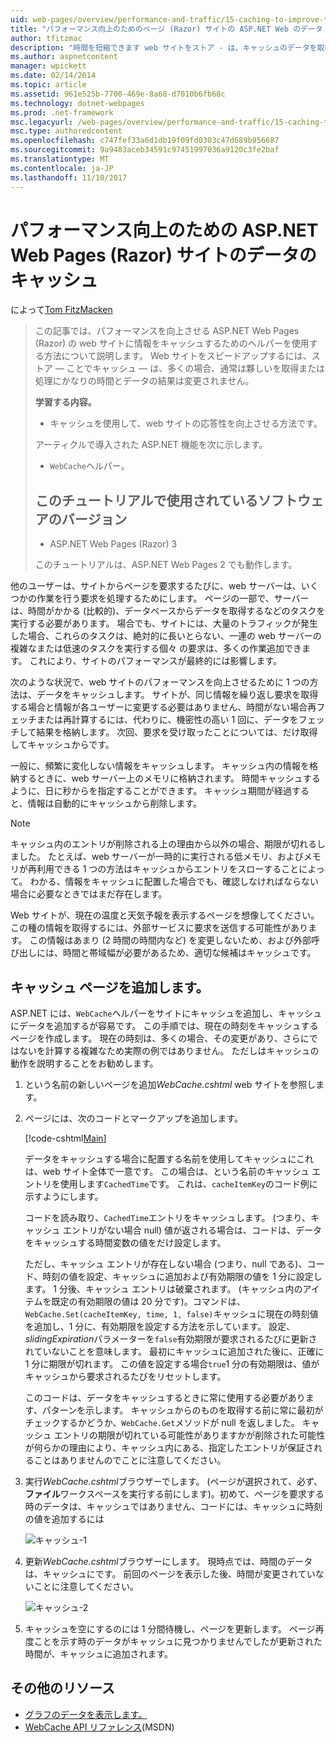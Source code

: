 ```yaml
---
uid: web-pages/overview/performance-and-traffic/15-caching-to-improve-the-performance-of-your-website
title: "パフォーマンス向上のためのページ (Razor) サイトの ASP.NET Web のデータ キャッシュ |Microsoft ドキュメント"
author: tfitzmac
description: "時間を短縮できます web サイトをストア - は、キャッシュのデータを取得または処理にかなりの時間を通常の結果をしています."
ms.author: aspnetcontent
manager: wpickett
ms.date: 02/14/2014
ms.topic: article
ms.assetid: 961e525b-7700-469e-8a68-d7010b6fb68c
ms.technology: dotnet-webpages
ms.prod: .net-framework
msc.legacyurl: /web-pages/overview/performance-and-traffic/15-caching-to-improve-the-performance-of-your-website
msc.type: authoredcontent
ms.openlocfilehash: c747fef33a6d1db19f09fd0303c47d689b956687
ms.sourcegitcommit: 9a9483aceb34591c97451997036a9120c3fe2baf
ms.translationtype: MT
ms.contentlocale: ja-JP
ms.lasthandoff: 11/10/2017
---
```

<a name="caching-data-in-an-aspnet-web-pages-razor-site-for-better-performance"></a>パフォーマンス向上のための ASP.NET Web Pages (Razor) サイトのデータのキャッシュ
====================
によって[Tom FitzMacken](https://github.com/tfitzmac)

> この記事では、パフォーマンスを向上させる ASP.NET Web Pages (Razor) の web サイトに情報をキャッシュするためのヘルパーを使用する方法について説明します。 Web サイトをスピードアップするには、ストア &#8212; ことでキャッシュ &#8212; は、多くの場合、通常は夥しいを取得または処理にかなりの時間とデータの結果は変更されません。
> 
> **学習する内容。** 
> 
> - キャッシュを使用して、web サイトの応答性を向上させる方法です。
> 
> アーティクルで導入された ASP.NET 機能を次に示します。
> 
> - `WebCache`ヘルパー。
>   
> 
> ## <a name="software-versions-used-in-the-tutorial"></a>このチュートリアルで使用されているソフトウェアのバージョン
> 
> 
> - ASP.NET Web Pages (Razor) 3
>   
> 
> このチュートリアルは、ASP.NET Web Pages 2 でも動作します。


他のユーザーは、サイトからページを要求するたびに、web サーバーは、いくつかの作業を行う要求を処理するためにします。 ページの一部で、サーバーは、時間がかかる (比較的)、データベースからデータを取得するなどのタスクを実行する必要があります。 場合でも、サイトには、大量のトラフィックが発生した場合、これらのタスクは、絶対的に長いとらない、一連の web サーバーの複雑なまたは低速のタスクを実行する個々 の要求は、多くの作業追加できます。 これにより、サイトのパフォーマンスが最終的には影響します。

次のような状況で、web サイトのパフォーマンスを向上させるために 1 つの方法は、データをキャッシュします。 サイトが、同じ情報を繰り返し要求を取得する場合と情報が各ユーザーに変更する必要はありません、時間がない場合再フェッチまたは再計算するには、代わりに、機密性の高い 1 回に、データをフェッチして結果を格納します。 次回、要求を受け取ったことについては、だけ取得してキャッシュからです。

一般に、頻繁に変化しない情報をキャッシュします。 キャッシュ内の情報を格納するときに、web サーバー上のメモリに格納されます。 時間キャッシュするように、日に秒からを指定することができます。 キャッシュ期間が経過すると、情報は自動的にキャッシュから削除します。

> [!NOTE]
> キャッシュ内のエントリが削除される上の理由から以外の場合、期限が切れるしました。 たとえば、web サーバーが一時的に実行される低メモリ、およびメモリが再利用できる 1 つの方法はキャッシュからエントリをスローすることによって。 わかる、情報をキャッシュに配置した場合でも、確認しなければならない場合に必要なときではまだ存在します。


Web サイトが、現在の温度と天気予報を表示するページを想像してください。 この種の情報を取得するには、外部サービスに要求を送信する可能性があります。 この情報はあまり (2 時間の時間内など) を変更しないため、および外部呼び出しには、時間と帯域幅が必要があるため、適切な候補はキャッシュです。

## <a name="adding-caching-to-a-page"></a>キャッシュ ページを追加します。

ASP.NET には、`WebCache`ヘルパーをサイトにキャッシュを追加し、キャッシュにデータを追加するが容易です。 この手順では、現在の時刻をキャッシュするページを作成します。 現在の時刻は、多くの場合、その変更があり、さらにではないを計算する複雑なため実際の例ではありません。 ただしはキャッシュの動作を説明することをお勧めします。

1. という名前の新しいページを追加*WebCache.cshtml* web サイトを参照します。
2. ページには、次のコードとマークアップを追加します。

    [!code-cshtml[Main](15-caching-to-improve-the-performance-of-your-website/samples/sample1.cshtml)]

    データをキャッシュする場合に配置する名前を使用してキャッシュにこれは、web サイト全体で一意です。 この場合は、という名前のキャッシュ エントリを使用します`CachedTime`です。 これは、`cacheItemKey`のコード例に示すようにします。

    コードを読み取り、`CachedTime`エントリをキャッシュします。 (つまり、キャッシュ エントリがない場合 null) 値が返される場合は、コードは、データをキャッシュする時間変数の値をだけ設定します。

    ただし、キャッシュ エントリが存在しない場合 (つまり、null である)、コード、時刻の値を設定、キャッシュに追加および有効期限の値を 1 分に設定します。 1 分後、キャッシュ エントリは破棄されます。 (キャッシュ内のアイテムを既定の有効期限の値は 20 分です)。コマンドは、`WebCache.Set(cacheItemKey, time, 1, false)`キャッシュに現在の時刻値を追加し、1 分に、有効期限を設定する方法を示しています。 設定、 *slidingExpiration*パラメーターを`false`有効期限が要求されるたびに更新されていないことを意味します。 最初にキャッシュに追加された後に、正確に 1 分に期限が切れます。 この値を設定する場合`true`1 分の有効期限は、値がキャッシュから要求されるたびをリセットします。

    このコードは、データをキャッシュするときに常に使用する必要があります、パターンを示します。 キャッシュからのものを取得する前に常に最初がチェックするかどうか、`WebCache.Get`メソッドが null を返しました。 キャッシュ エントリの期限が切れている可能性がありますかが削除された可能性が何らかの理由により、キャッシュ内にある、指定したエントリが保証されることはありませんのでことに注意してください。
3. 実行*WebCache.cshtml*ブラウザーでします。 (ページが選択されて、必ず、**ファイル**ワークスペースを実行する前にします)。初めて、ページを要求する時のデータは、キャッシュではありません、コードには、キャッシュに時刻の値を追加するには

    ![キャッシュ-1](15-caching-to-improve-the-performance-of-your-website/_static/image1.jpg)
4. 更新*WebCache.cshtml*ブラウザーにします。 現時点では、時間のデータは、キャッシュにです。 前回のページを表示した後、時間が変更されていないことに注意してください。

    ![キャッシュ-2](15-caching-to-improve-the-performance-of-your-website/_static/image2.jpg)
5. キャッシュを空にするのには 1 分間待機し、ページを更新します。 ページ再度ことを示す時のデータがキャッシュに見つかりませんでしたが更新された時間が、キャッシュに追加されます。

<a id="Additional_Resources"></a>
## <a name="additional-resources"></a>その他のリソース


- [グラフのデータを表示します。](https://go.microsoft.com/fwlink/?LinkId=202895)
- [WebCache API リファレンス](https://msdn.microsoft.com/en-us/library/system.web.helpers.webcache(v=vs.99).aspx)(MSDN)
